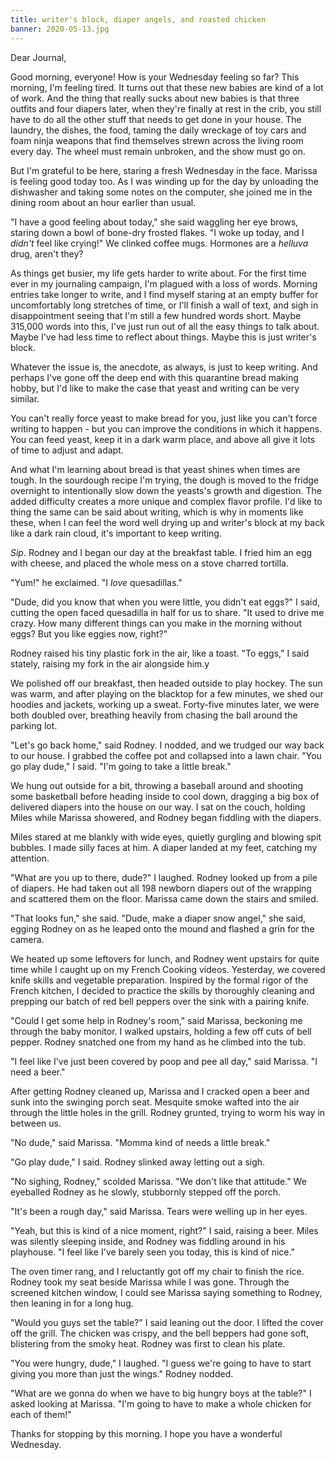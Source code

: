 ```yaml
---
title: writer's block, diaper angels, and roasted chicken
banner: 2020-05-13.jpg
---
```


Dear Journal,

Good morning, everyone!  How is your Wednesday feeling so far?  This
morning, I'm feeling tired.  It turns out that these new babies are
kind of a lot of work.  And the thing that really sucks about new
babies is that three outfits and four diapers later, when they're
finally at rest in the crib, you still have to do all the other stuff
that needs to get done in your house.  The laundry, the dishes, the
food, taming the daily wreckage of toy cars and foam ninja weapons
that find themselves strewn across the living room every day.  The
wheel must remain unbroken, and the show must go on.

But I'm grateful to be here, staring a fresh Wednesday in the face.
Marissa is feeling good today too.  As I was winding up for the day by
unloading the dishwasher and taking some notes on the computer, she
joined me in the dining room about an hour earlier than usual.

"I have a good feeling about today," she said waggling her eye brows,
staring down a bowl of bone-dry frosted flakes.  "I woke up today, and
I _didn't_ feel like crying!"  We clinked coffee mugs.  Hormones are a
_helluva_ drug, aren't they?

As things get busier, my life gets harder to write about.  For the
first time ever in my journaling campaign, I'm plagued with a loss of
words.  Morning entries take longer to write, and I find myself
staring at an empty buffer for uncomfortably long stretches of time,
or I'll finish a wall of text, and sigh in disappointment seeing that
I'm still a few hundred words short.  Maybe 315,000 words into this,
I've just run out of all the easy things to talk about.  Maybe I've
had less time to reflect about things.  Maybe this is just writer's
block.

Whatever the issue is, the anecdote, as always, is just to keep
writing.  And perhaps I've gone off the deep end with this quarantine
bread making hobby, but I'd like to make the case that yeast and
writing can be very similar.

You can't really force yeast to make bread for you, just like you
can't force writing to happen - but you can improve the conditions in
which it happens.  You can feed yeast, keep it in a dark warm place,
and above all give it lots of time to adjust and adapt.

And what I'm learning about bread is that yeast shines when times are
tough.  In the sourdough recipe I'm trying, the dough is moved to the
fridge overnight to intentionally slow down the yeasts's growth and
digestion.  The added difficulty creates a more unique and complex
flavor profile.  I'd like to thing the same can be said about writing,
which is why in moments like these, when I can feel the word well
drying up and writer's block at my back like a dark rain cloud, it's
important to keep writing.

_Sip_.  Rodney and I began our day at the breakfast table.  I fried
him an egg with cheese, and placed the whole mess on a stove charred
tortilla.

"Yum!" he exclaimed.  "I _love_ quesadillas."

"Dude, did you know that when you were little, you didn't eat eggs?" I
said, cutting the open faced quesadilla in half for us to share.  "It
used to drive me crazy.  How many different things can you make in the
morning without eggs?  But you like eggies now, right?"

Rodney raised his tiny plastic fork in the air, like a toast.  "To
eggs," I said stately, raising my fork in the air alongside him.y

We polished off our breakfast, then headed outside to play hockey.
The sun was warm, and after playing on the blacktop for a few minutes,
we shed our hoodies and jackets, working up a sweat.  Forty-five
minutes later, we were both doubled over, breathing heavily from
chasing the ball around the parking lot.

"Let's go back home," said Rodney.  I nodded, and we trudged our way
back to our house.  I grabbed the coffee pot and collapsed into a lawn
chair.  "You go play dude," I said.  "I'm going to take a little
break."

We hung out outside for a bit, throwing a baseball around and shooting
some basketball before heading inside to cool down, dragging a big box
of delivered diapers into the house on our way.  I sat on the couch,
holding Miles while Marissa showered, and Rodney began fiddling with
the diapers.

Miles stared at me blankly with wide eyes, quietly gurgling and
blowing spit bubbles.  I made silly faces at him.  A diaper landed at
my feet, catching my attention.

"What are you up to there, dude?" I laughed.  Rodney looked up from a
pile of diapers.  He had taken out all 198 newborn diapers out of the
wrapping and scattered them on the floor.  Marissa came down the
stairs and smiled.

"That looks fun," she said.  "Dude, make a diaper snow angel," she
said, egging Rodney on as he leaped onto the mound and flashed a grin
for the camera.

We heated up some leftovers for lunch, and Rodney went upstairs for
quite time while I caught up on my French Cooking videos.  Yesterday,
we covered knife skills and vegetable preparation.  Inspired by the
formal rigor of the French kitchen, I decided to practice the skills
by thoroughly cleaning and prepping our batch of red bell peppers over
the sink with a pairing knife.

"Could I get some help in Rodney's room," said Marissa, beckoning me
through the baby monitor.  I walked upstairs, holding a few off cuts
of bell pepper.  Rodney snatched one from my hand as he climbed into
the tub.

"I feel like I've just been covered by poop and pee all day," said
Marissa.  "I need a beer."

After getting Rodney cleaned up, Marissa and I cracked open a beer and
sunk into the swinging porch seat.  Mesquite smoke wafted into the air
through the little holes in the grill.  Rodney grunted, trying to worm
his way in between us.

"No dude," said Marissa.  "Momma kind of needs a little break."

"Go play dude," I said.  Rodney slinked away letting out a sigh.

"No sighing, Rodney," scolded Marissa.  "We don't like that attitude."
We eyeballed Rodney as he slowly, stubbornly stepped off the porch.

"It's been a rough day," said Marissa.  Tears were welling up in her
eyes.

"Yeah, but this is kind of a nice moment, right?" I said, raising a
beer.  Miles was silently sleeping inside, and Rodney was fiddling
around in his playhouse.  "I feel like I've barely seen you today,
this is kind of nice."

The oven timer rang, and I reluctantly got off my chair to finish the
rice.  Rodney took my seat beside Marissa while I was gone.  Through
the screened kitchen window, I could see Marissa saying something to
Rodney, then leaning in for a long hug.

"Would you guys set the table?" I said leaning out the door.  I lifted
the cover off the grill.  The chicken was crispy, and the bell beppers
had gone soft, blistering from the smoky heat.  Rodney was first to
clean his plate.

"You were hungry, dude," I laughed.  "I guess we're going to have to
start giving you more than just the wings."  Rodney nodded.

"What are we gonna do when we have to big hungry boys at the table?" I
asked looking at Marissa.  "I'm going to have to make a whole chicken
for each of them!"

Thanks for stopping by this morning.  I hope you have a wonderful
Wednesday.
